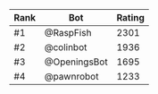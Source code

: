 Rank|Bot|Rating
---|---|---
#1|@RaspFish|2301
#2|@colinbot|1936
#3|@OpeningsBot|1695
#4|@pawnrobot|1233
